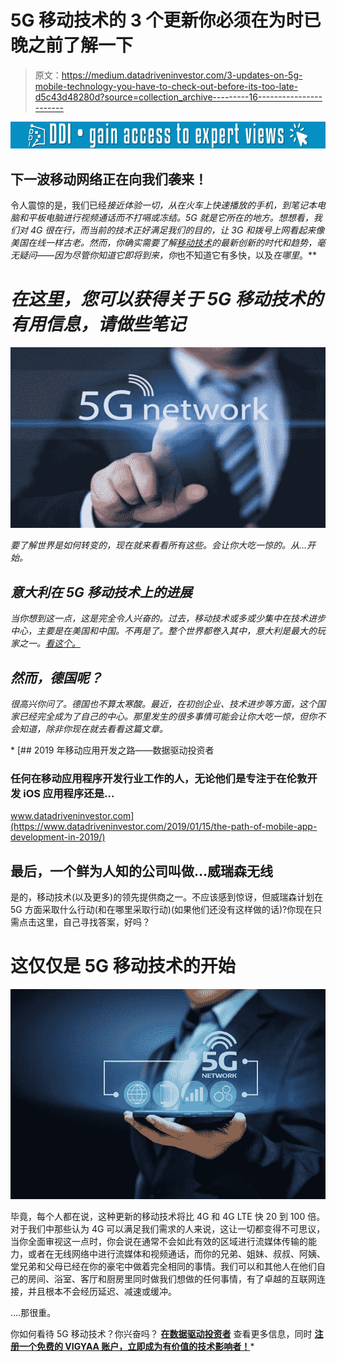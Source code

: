 # 5G 移动技术的 3 个更新你必须在为时已晚之前了解一下

> 原文：<https://medium.datadriveninvestor.com/3-updates-on-5g-mobile-technology-you-have-to-check-out-before-its-too-late-d5c43d48280d?source=collection_archive---------16----------------------->

[![](img/b5b74d8a182017bccb9be972ad8dd348.png)](http://www.track.datadriveninvestor.com/1B9E)

## 下一波移动网络正在向我们袭来！

令人震惊的是，我们已经*接近体验一切，从在火车上快速播放的手机，到笔记本电脑和平板电脑进行视频通话而不打嗝或冻结。5G 就是它所在的地方。想想看，我们对 4G 很在行，而当前的技术正好满足我们的目的，让 3G 和拨号上网看起来像美国在线一样古老。然而，你确实需要了解[移动技术](https://vigyaa.com/@pierre/5-reasons-why-mobile-technology-benefits-the-money-minded-00331c57/)的最新创新的时代和趋势，毫无疑问——因为尽管你知道它即将到来，你*也不知道它有多快，以及*在哪里*。**

# *在这里，您可以获得关于 5G 移动技术的有用信息，请做些笔记*

*![](img/cd12785fc15f5f26e900ba2ad9cf7261.png)*

*要了解世界是如何转变的，现在就来看看所有这些。会让你大吃一惊的。从…开始。*

## *意大利在 5G 移动技术上的进展*

*当你想到这一点，这是完全令人兴奋的。过去，移动技术或多或少集中在技术进步中心，主要是在美国和中国。不再是了。整个世界都卷入其中，意大利是最大的玩家之一。[看这个。](https://vigyaa.com/@pierre/italy-helps-out-the-united-states-with-5g-technology-given-shaky-f9c30e1c/)*

## *然而，德国呢？*

*很高兴你问了。德国也不算太寒酸。最近，在初创企业、技术进步等方面，这个国家已经完全成为了自己的中心。那里发生的很多事情可能会让你大吃一惊，但你不会知道，除非你现在就去看看这篇文章。*

*[](https://www.datadriveninvestor.com/2019/01/15/the-path-of-mobile-app-development-in-2019/) [## 2019 年移动应用开发之路——数据驱动投资者

### 任何在移动应用程序开发行业工作的人，无论他们是专注于在伦敦开发 iOS 应用程序还是…

www.datadriveninvestor.com](https://www.datadriveninvestor.com/2019/01/15/the-path-of-mobile-app-development-in-2019/) 

## 最后，一个鲜为人知的公司叫做…威瑞森无线

是的，移动技术(以及更多)的领先提供商之一。不应该感到惊讶，但威瑞森计划在 5G 方面采取什么行动(和在哪里采取行动)(如果他们还没有这样做的话)?你现在只需点击这里，自己寻找答案，好吗？

# 这仅仅是 5G 移动技术的开始

![](img/35cddcdd93e9fb2ad7e5d919790e0af6.png)

毕竟，每个人都在说，这种更新的移动技术将比 4G 和 4G LTE 快 20 到 100 倍。对于我们中那些认为 4G 可以满足我们需求的人来说，这让一切都变得不可思议，当你全面审视这一点时，你会说在通常不会如此有效的区域进行流媒体传输的能力，或者在无线网络中进行流媒体和视频通话，而你的兄弟、姐妹、叔叔、阿姨、堂兄弟和父母已经在你的豪宅中做着完全相同的事情。我们可以和其他人在他们自己的房间、浴室、客厅和厨房里同时做我们想做的任何事情，有了卓越的互联网连接，并且根本不会经历延迟、减速或缓冲。

….那很重。

你如何看待 5G 移动技术？你兴奋吗？ [**在数据驱动投资者**](http://datadriveninvestor.com) 查看更多信息，同时 [**注册一个免费的 VIGYAA 账户，立即成为有价值的技术影响者！**](https://vigyaa.com/accounts/login/)*